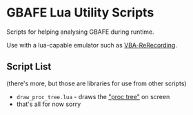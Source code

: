 # GBAFE Lua Utility Scripts

Scripts for helping analysing GBAFE during runtime.

Use with a lua-capable emulator such as [VBA-ReRecording](https://github.com/TASVideos/vba-rerecording).

## Script List

(there's more, but those are libraries for use from other scripts)

- `draw_proc_tree.lua` - draws the ["proc tree"](http://feuniverse.us/t/guide-doc-asm-procs-or-6cs-coroutines-threads-fibers-funky-structs-whatever/3352?u=stanh) on screen
- that's all for now sorry
